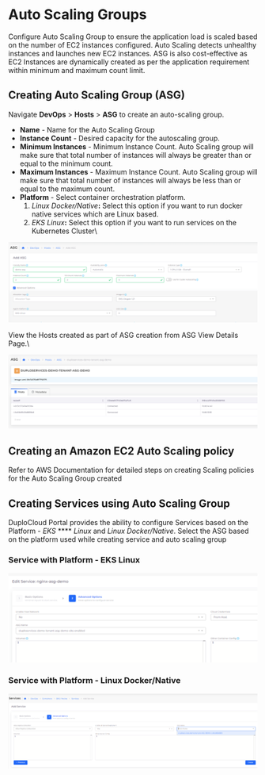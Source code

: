 # Auto Scaling Groups

Configure Auto Scaling Group to ensure the application load is scaled based on the number of EC2 instances configured. Auto Scaling detects unhealthy instances and launches new EC2 instances. ASG is also cost-effective as EC2 Instances are dynamically created as per the application requirement  within minimum and maximum count limit.

## Creating Auto Scaling Group (ASG)

Navigate **DevOps** > **Hosts** > **ASG** to create an auto-scaling group.

* **Name** - Name for the Auto Scaling Group
* **Instance Count** - Desired capacity for the autoscaling group.
* **Minimum Instances** - Minimum Instance Count. Auto Scaling group will make sure that total number of instances will always be greater than or equal to the minimum count.
* **Maximum Instances** - Maximum Instance Count. Auto Scaling group will make sure that total number of instances will always be less than or equal to the maximum count.
* **Platform** - Select container orchestration platform.
  1. _Linux Docker/Native_**:** Select this option if you want to run docker native services which are Linux based.
  2. _EKS Linux_**:** Select this option if you want to run services on the Kubernetes Cluster\


![](<../../../.gitbook/assets/image (12) (1).png>)

View the Hosts created as part of ASG creation from ASG View Details Page.\


![](<../../../.gitbook/assets/image (11) (1).png>)

## **Creating an Amazon EC2 Auto Scaling policy**

Refer to AWS Documentation for detailed steps on creating Scaling policies for the Auto Scaling Group created



## **Creating Services using Auto Scaling Group**

DuploCloud Portal provides the ability to configure Services based on the Platform - _EKS_ **** _Linux_ and _Linux Docker/Native_.  Select the ASG based on the platform used while creating service and auto scaling group

### **Service with Platform - EKS Linux**

![](<../../../.gitbook/assets/image (17) (1).png>)

### **Service with Platform - Linux Docker/Native**

![](<../../../.gitbook/assets/image (13) (1).png>)

